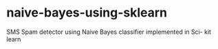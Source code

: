 # naive-bayes-using-sklearn
SMS Spam detector using Naive Bayes classifier implemented in Sci- kit learn
